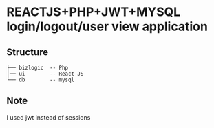 REACTJS+PHP+JWT+MYSQL login/logout/user view application
============================

## Structure


```
├── bizlogic  -- Php
│── ui        -- React JS
└── db        -- mysql
```
## Note
I used jwt instead of sessions

